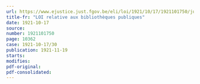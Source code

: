 ```yaml
---
url: https://www.ejustice.just.fgov.be/eli/loi/1921/10/17/1921101750/justel
title-fr: "LOI relative aux bibliothèques publiques"
date: 1921-10-17
source:
number: 1921101750
page: 10362
case: 1921-10-17/30
publication: 1921-11-19
starts:
modifies:
pdf-original:
pdf-consolidated:
---
```


